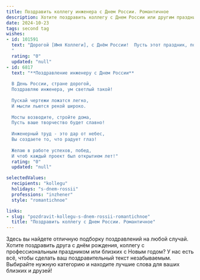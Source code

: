 ```yaml
---
title: Поздравить коллегу инженера с Днем России. Романтичное
description: Хотите поздравить коллегу с Днем России или другим праздником? Наш ИИ создаст незабываемое поздравление, а вы обязательно выделитесь среди других.  
date: 2024-10-23
tags: second tag
wishes:
- id: 101591
  text: "Дорогой [Имя Коллеги], с Днём России!  Пусть этот праздник, полный гордости за нашу страну и её величие, наполнит твоё сердце такой же светлой и яркой любовью, как  твоя инженерная гениальность наполняет мир красотой точных расчетов и воплощенных в жизнь идей. Желаю тебе вдохновения, которое будет биться в унисон с ритмом нашей великой Родины, и пусть  твоя жизнь будет столь же прекрасна и  устойчива, как самые надежные творения инженерной мысли.
  "
  rating: "0"
  updated: "null"
- id: 6817
  text: "**Поздравление инженеру с Днем России**
  
  В День России, стране дорогой,
  Поздравляю инженера, ум светлый такой!
  
  Пускай чертежи ложатся легко,
  И мысли льются рекой широко.
  
  Мосты возводите, стройте дома,
  Пусть ваше творчество будет славно!
  
  Инженерный труд - это дар от небес,
  Вы создаете то, что радует глаз!
  
  Желаю в работе успехов, побед,
  И чтоб каждый проект был открытием лет!"
  rating: "0"
  updated: "null"

selectedValues:
  recipients: "kollegu"
  holidays: "s-dnem-rossii"
  professions: "inzhener"
  style: "romantichnoe"

links:
- slug: "pozdravit-kollegu-s-dnem-rossii-romantichnoe"
  title: "Поздравить коллегу с Днем России. Романтичное"
---
```


Здесь вы найдете отличную подборку поздравлений на любой случай.
Хотите поздравить друга с днём рождения, коллегу с профессиональным праздником или близких с Новым годом? У нас есть всё, чтобы сделать ваш поздравительный текст незабываемым. Выбирайте нужную категорию и находите лучшие слова для ваших близких и друзей!
